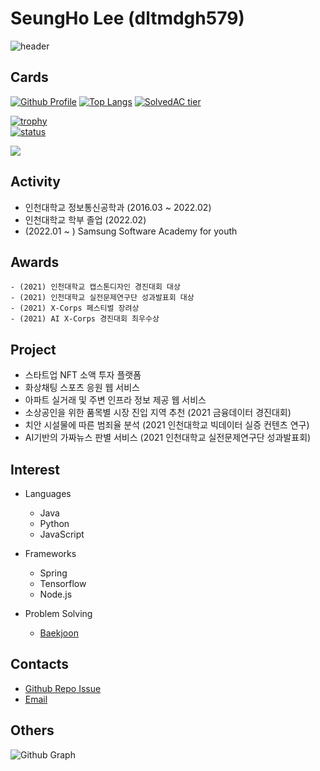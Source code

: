 # SeungHo Lee (dltmdgh579)

![header](https://capsule-render.vercel.app/api?type=wave&color=auto&height=300&section=header&text=capsule%20render&fontSize=90)

## Cards

[![Github Profile](https://github-readme-stats.vercel.app/api?username=dltmdgh579&count_private=true&hide=contribs,prs&show_icons=true&theme=vue-dark)](https://github.com/dltmdgh579)
[![Top Langs](https://github-readme-stats.vercel.app/api/top-langs/?username=dltmdgh579&layout=compact&hide=Visual%20Basic)](https://github.com/anuraghazra/github-readme-stats)
[![SolvedAC tier](http://mazassumnida.wtf/api/v2/generate_badge?boj=zzz579)](https://solved.ac/zzz579)

[![trophy](https://github-profile-trophy.vercel.app/?username=dltmdgh579&theme=chalk&row=1&column=7)](https://github.com/ryo-ma/github-profile-trophy)  
[![status](https://github-readme-streak-stats.herokuapp.com/?user=dltmdgh579)](#)

<a href="https://opgc.me/#/users/dltmdgh579" target="_blank"><img src="https://api.opgc.me/githubs/users/dltmdgh579/tag/?theme=basic" /></a>

## Activity
  - 인천대학교 정보통신공학과 (2016.03 ~ 2022.02)
  - 인천대학교 학부 졸업 (2022.02)
  - (2022.01 ~ ) Samsung Software Academy for youth

## Awards
    - (2021) 인천대학교 캡스톤디자인 경진대회 대상
    - (2021) 인천대학교 실전문제연구단 성과발표회 대상
    - (2021) X-Corps 페스티벌 장려상
    - (2021) AI X-Corps 경진대회 최우수상
    
## Project
  - 스타트업 NFT 소액 투자 플랫폼
  - 화상채팅 스포츠 응원 웹 서비스
  - 아파트 실거래 및 주변 인프라 정보 제공 웹 서비스
  - 소상공인을 위한 품목별 시장 진입 지역 추천 (2021 금융데이터 경진대회)
  - 치안 시설물에 따른 범죄율 분석 (2021 인천대학교 빅데이터 실증 컨텐츠 연구)
  - AI기반의 가짜뉴스 판별 서비스 (2021 인천대학교 실전문제연구단 성과발표회)

## Interest
 - Languages
   - Java
   - Python
   - JavaScript
   
 - Frameworks
   - Spring
   - Tensorflow
   - Node.js
   
 - Problem Solving
   - [Baekjoon](https://www.acmicpc.net/user/zzz579)
  
## Contacts
  - [Github Repo Issue](https://github.com/dltmdgh579/dltmdgh579/issues)
  - [Email](mailto:dltmdgh579@gmail.com)


## Others

![Github Graph](https://activity-graph.herokuapp.com/graph?username=dltmdgh579&area=false&theme=xcode&hide_border=true)
